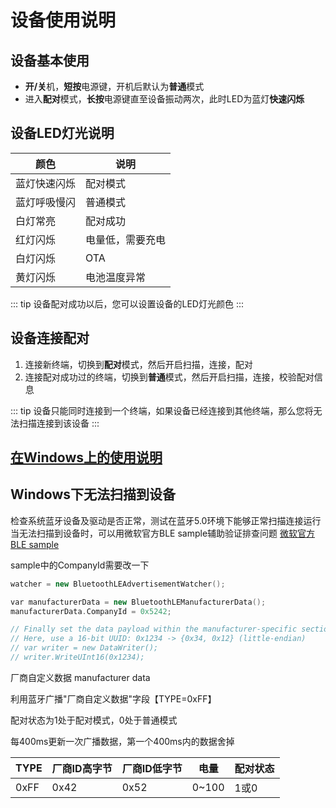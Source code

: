 # 设备使用说明

## 设备基本使用

- **开/关**机，**短按**电源键，开机后默认为**普通**模式
- 进入**配对**模式，**长按**电源键直至设备振动两次，此时LED为蓝灯**快速闪烁**

## 设备LED灯光说明

| 颜色 | 说明 |
|  ----  | ----  |
| 蓝灯快速闪烁 | 配对模式 |
| 蓝灯呼吸慢闪 | 普通模式 |
| 白灯常亮 | 配对成功 |
| 红灯闪烁 | 电量低，需要充电 |
| 白灯闪烁 | OTA |
| 黄灯闪烁 | 电池温度异常 |

::: tip
设备配对成功以后，您可以设置设备的LED灯光颜色
:::

## 设备连接配对

1. 连接新终端，切换到**配对**模式，然后开启扫描，连接，配对
2. 连接配对成功过的终端，切换到**普通**模式，然后开启扫描，连接，校验配对信息

::: tip
设备只能同时连接到一个终端，如果设备已经连接到其他终端，那么您将无法扫描连接到该设备
:::

## [在Windows上的使用说明](https://oss.brainco.cn/docs/crimson-sdk/%E8%93%9D%E7%89%99%E8%84%91%E7%94%B5%E8%AE%BE%E5%A4%87%E5%9C%A8Windows%E4%B8%8A%E7%9A%84%E4%BD%BF%E7%94%A8%E8%AF%B4%E6%98%8E.pdf)

## Windows下无法扫描到设备

检查系统蓝牙设备及驱动是否正常，测试在蓝牙5.0环境下能够正常扫描连接运行
当无法扫描到设备时，可以用微软官方BLE sample辅助验证排查问题
[微软官方BLE sample](<https://github.com/microsoft/Windows-universal-samples/tree/main/Samples/BluetoothAdvertisement>)

sample中的CompanyId需要改一下

```cpp
watcher = new BluetoothLEAdvertisementWatcher();

var manufacturerData = new BluetoothLEManufacturerData();
manufacturerData.CompanyId = 0x5242;

// Finally set the data payload within the manufacturer-specific section
// Here, use a 16-bit UUID: 0x1234 -> {0x34, 0x12} (little-endian)
// var writer = new DataWriter();
// writer.WriteUInt16(0x1234);
```

厂商自定义数据 manufacturer data

利用蓝牙广播"厂商自定义数据"字段【TYPE=0xFF】

配对状态为1处于配对模式，0处于普通模式

每400ms更新一次广播数据，第一个400ms内的数据舍掉

| TYPE | 厂商ID高字节 | 厂商ID低字节 | 电量 | 配对状态 |
|------|--------------|--------------|------|----------|
| 0xFF |     0x42     |     0x52     | 0~100|   1或0   |
